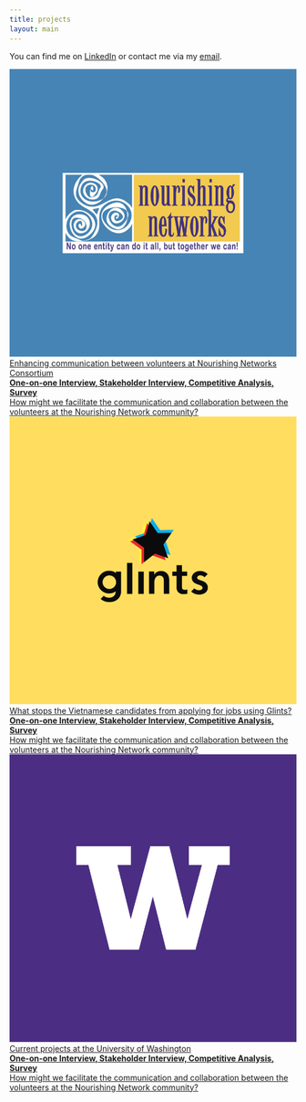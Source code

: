 ```yaml
---
title: projects
layout: main
---
```

<div>
    <div class="text-box">
        <p>
            You can find me on
            <a href="" target="_blank" class="link-style">LinkedIn</a> or
            contact me via my
            <a href="" target="_blank" class="link-style">email</a>.
        </p>
    </div>
</div>
<div class="projects grid-two-columns">
    <a href="" class="wrapper">
        <img src="./img/nourishing-networks.png" />
        <div class="project-brief">
            Enhancing communication between volunteers at Nourishing Networks
            Consortium
        </div>
        <div class="project-detail">
            <strong>One-on-one Interview, Stakeholder Interview, Competitive
                Analysis, Survey</strong>
            <br />
            How might we facilitate the communication and collaboration between
            the volunteers at the Nourishing Network community?
        </div>
    </a>
    <a href="" class="wrapper">
        <img src="./img/glints.png" />
        <div class="project-brief">
            What stops the Vietnamese candidates from applying for jobs using
            Glints?
        </div>
        <div class="project-detail">
            <strong>One-on-one Interview, Stakeholder Interview, Competitive
                Analysis, Survey</strong>
            <br />
            How might we facilitate the communication and collaboration between
            the volunteers at the Nourishing Network community?
        </div>
    </a>
    <a href="" class="wrapper">
        <img src="./img/uw.png" />
        <div class="project-brief">
            Current projects at the University of Washington
        </div>
        <div class="project-detail">
            <strong>One-on-one Interview, Stakeholder Interview, Competitive
                Analysis, Survey</strong>
            <br />
            How might we facilitate the communication and collaboration between
            the volunteers at the Nourishing Network community?
        </div>
    </a>
</div>